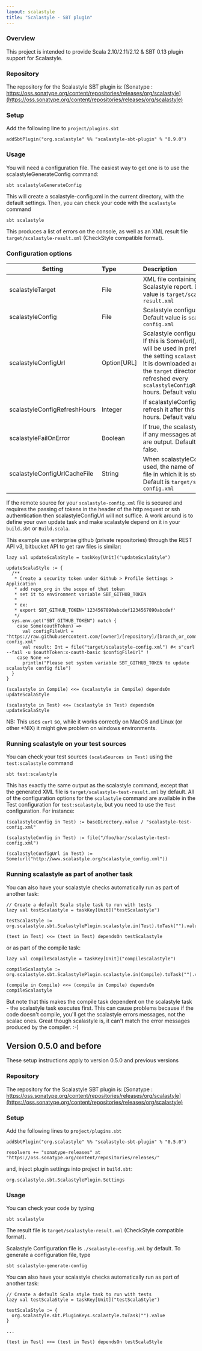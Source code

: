 ```yaml
---
layout: scalastyle
title: "Scalastyle - SBT plugin"
---
```


### Overview

This project is intended to provide Scala 2.10/2.11/2.12 & SBT 0.13 plugin support for Scalastyle.

### Repository

The repository for the Scalastyle SBT plugin is: [Sonatype : https://oss.sonatype.org/content/repositories/releases/org/scalastyle](https://oss.sonatype.org/content/repositories/releases/org/scalastyle)

### Setup

Add the following line to `project/plugins.sbt`

    addSbtPlugin("org.scalastyle" %% "scalastyle-sbt-plugin" % "0.9.0")

### Usage

You will need a configuration file. The easiest way to get one is to use the scalastyleGenerateConfig command:

    sbt scalastyleGenerateConfig

This will create a scalastyle-config.xml in the current directory, with the default settings. Then, you can check your code with the `scalastyle` command

    sbt scalastyle

This produces a list of errors on the console, as well as an XML result file `target/scalastyle-result.xml` (CheckStyle compatible format).

### Configuration options

|Setting                     |Type         |Description|
| -------------------------- |:----------- |:--------- |
|scalastyleTarget            |File         |XML file containing the Scalastyle report. Default value is `target/scalastyle-result.xml`
|scalastyleConfig            |File         |Scalastyle configuration. Default value is `scalastyle-config.xml`
|scalastyleConfigUrl         |Option\[URL\]|Scalastyle configuration URL. If this is Some(url), then this will be used in preference to the setting `scalastyleConfig`. It is downloaded and stored in the `target` directory, and refreshed every `scalastyleConfigRefreshHours` hours. Default value is `None`.
|scalastyleConfigRefreshHours|Integer      |If scalastyleConfigUrl is set, refresh it after this number of hours. Default value is 24.
|scalastyleFailOnError       |Boolean      |If true, the scalastyle task fails if any messages at error level are output. Default value is false.
|scalastyleConfigUrlCacheFile|String       |When scalastyleConfigUrl is used, the name of the local file in which it is stored. Default is `target/scalastyle-config.xml`

If the remote source for your `scalastyle-config.xml` file is secured and requires the passing of tokens in the header of the http request or ssh authentication then scalastyleConfigUrl will not suffice. A work around is to define your own update task and make scalastyle depend on it in your `build.sbt` or `Build.scala`.

This example use enterprise github (private repositories) through the REST API v3,  bitbucket API to get raw files is similar:

    lazy val updateScalaStyle = taskKey[Unit]("updateScalaStyle")

    updateScalaStyle := {
      /**
       * Create a security token under Github > Profile Settings > Application
       * add repo_org in the scope of that token
       * set it to environment variable SBT_GITHUB_TOKEN
       *
       * ex:
       * export SBT_GITHUB_TOKEN='1234567890abcdef1234567890abcdef'
       */
      sys.env.get("SBT_GITHUB_TOKEN") match {
        case Some(oauthToken) =>
          val configFileUrl = "https://raw.githubusercontent.com/[owner]/[repository]/[branch_or_commit]/[path]/scalastyle-config.xml"
          val result: Int = file("target/scalastyle-config.xml") #< s"curl --fail -u $oauthToken:x-oauth-basic $configFileUrl" !
        case None =>
          println("Please set system variable SBT_GITHUB_TOKEN to update scalastyle config file")
      }
    }

    (scalastyle in Compile) <<= (scalastyle in Compile) dependsOn updateScalaStyle

    (scalastyle in Test) <<= (scalastyle in Test) dependsOn updateScalaStyle

NB: This uses `curl` so, while it works correctly on MacOS and Linux (or other \*NIX) it might give problem on windows environments.

### Running scalastyle on your test sources

You can check your test sources `(scalaSources in Test)` using the `test:scalastyle` command

    sbt test:scalastyle

This has exactly the same output as the scalastyle command, except that the generated XML file is `target/scalastyle-test-result.xml` by default. All of the configuration options for the `scalastyle` command are available in the Test configuration for `test:scalastyle`, but you need to use the `Test` configuration. For instance:

    (scalastyleConfig in Test) := baseDirectory.value / "scalastyle-test-config.xml"

    (scalastyleConfig in Test) := file("/foo/bar/scalastyle-test-config.xml")

    (scalastyleConfigUrl in Test) := Some(url("http://www.scalastyle.org/scalastyle_config.xml"))

### Running scalastyle as part of another task

You can also have your scalastyle checks automatically run as part of another task:

    // Create a default Scala style task to run with tests
    lazy val testScalastyle = taskKey[Unit]("testScalastyle")

    testScalastyle := org.scalastyle.sbt.ScalastylePlugin.scalastyle.in(Test).toTask("").value

    (test in Test) <<= (test in Test) dependsOn testScalastyle

or as part of the compile task:

    lazy val compileScalastyle = taskKey[Unit]("compileScalastyle")

    compileScalastyle := org.scalastyle.sbt.ScalastylePlugin.scalastyle.in(Compile).toTask("").value

    (compile in Compile) <<= (compile in Compile) dependsOn compileScalastyle

But note that this makes the compile task dependent on the scalastyle task - the scalastyle task executes first. This can cause problems because if the code doesn't compile, you'll get the scalastyle errors messages, not the scalac ones. Great though scalastyle is, it can't match the error messages produced by the compiler. :-)

## Version 0.5.0 and before

These setup instructions apply to version 0.5.0 and previous versions

### Repository

The repository for the Scalastyle SBT plugin is: [Sonatype : https://oss.sonatype.org/content/repositories/releases/org/scalastyle](https://oss.sonatype.org/content/repositories/releases/org/scalastyle)

### Setup

Add the following lines to `project/plugins.sbt`

    addSbtPlugin("org.scalastyle" %% "scalastyle-sbt-plugin" % "0.5.0")

    resolvers += "sonatype-releases" at "https://oss.sonatype.org/content/repositories/releases/"

and, inject plugin settings into project in `build.sbt`:

    org.scalastyle.sbt.ScalastylePlugin.Settings

### Usage

You can check your code by typing

    sbt scalastyle

The result file is `target/scalastyle-result.xml` (CheckStyle compatible format).

Scalastyle Configuration file is `./scalastyle-config.xml` by default.
To generate a configuration file, type 

    sbt scalastyle-generate-config
    
You can also have your scalastyle checks automatically run as part of another task:

    // Create a default Scala style task to run with tests
    lazy val testScalaStyle = taskKey[Unit]("testScalaStyle")
    
    testScalaStyle := {
      org.scalastyle.sbt.PluginKeys.scalastyle.toTask("").value
    }
    
    ...

    (test in Test) <<= (test in Test) dependsOn testScalaStyle
